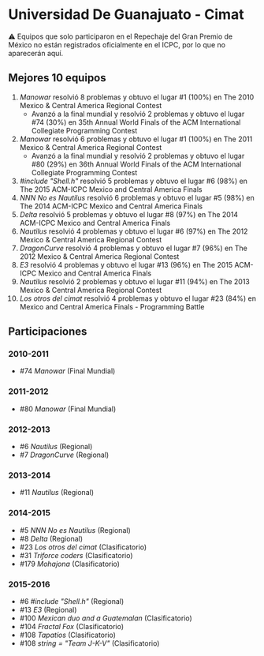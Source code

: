 # Universidad De Guanajuato - Cimat

:warning: Equipos que solo participaron en el Repechaje del Gran Premio de México no están registrados oficialmente en el ICPC, por lo que no aparecerán aquí.

## Mejores 10 equipos

1. _Manowar_ resolvió 8 problemas y obtuvo el lugar #1 (100%) en The 2010 Mexico & Central America Regional Contest
    - Avanzó a la final mundial y resolvió 2 problemas y obtuvo el lugar #74 (30%) en 35th Annual World Finals of the ACM International Collegiate Programming Contest
1. _Manowar_ resolvió 6 problemas y obtuvo el lugar #1 (100%) en The 2011 Mexico & Central America Regional Contest
    - Avanzó a la final mundial y resolvió 2 problemas y obtuvo el lugar #80 (29%) en 36th Annual World Finals of the ACM International Collegiate Programming Contest
1. _#include "Shell.h"_ resolvió 5 problemas y obtuvo el lugar #6 (98%) en The 2015 ACM-ICPC Mexico and Central America Finals
1. _NNN No es Nautilus_ resolvió 6 problemas y obtuvo el lugar #5 (98%) en The 2014 ACM-ICPC Mexico and Central America Finals
1. _Delta_ resolvió 5 problemas y obtuvo el lugar #8 (97%) en The 2014 ACM-ICPC Mexico and Central America Finals
1. _Nautilus_ resolvió 4 problemas y obtuvo el lugar #6 (97%) en The 2012 Mexico & Central America Regional Contest
1. _DragonCurve_ resolvió 4 problemas y obtuvo el lugar #7 (96%) en The 2012 Mexico & Central America Regional Contest
1. _E3_ resolvió 4 problemas y obtuvo el lugar #13 (96%) en The 2015 ACM-ICPC Mexico and Central America Finals
1. _Nautilus_ resolvió 2 problemas y obtuvo el lugar #11 (94%) en The 2013 Mexico & Central America Regional Contest
1. _Los otros del cimat_ resolvió 4 problemas y obtuvo el lugar #23 (84%) en Mexico and Central America Finals - Programming Battle

## Participaciones

### 2010-2011

- #74 _Manowar_ (Final Mundial)

### 2011-2012

- #80 _Manowar_ (Final Mundial)

### 2012-2013

- #6 _Nautilus_ (Regional)
- #7 _DragonCurve_ (Regional)

### 2013-2014

- #11 _Nautilus_ (Regional)

### 2014-2015

- #5 _NNN No es Nautilus_ (Regional)
- #8 _Delta_ (Regional)
- #23 _Los otros del cimat_ (Clasificatorio)
- #31 _Triforce coders_ (Clasificatorio)
- #179 _Mohajona_ (Clasificatorio)

### 2015-2016

- #6 _#include "Shell.h"_ (Regional)
- #13 _E3_ (Regional)
- #100 _Mexican duo and a Guatemalan_ (Clasificatorio)
- #104 _Fractal Fox_ (Clasificatorio)
- #108 _Tapatíos_ (Clasificatorio)
- #108 _string = "Team J-K-V"_ (Clasificatorio)



